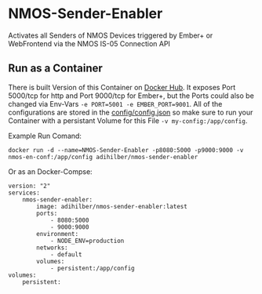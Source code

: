 # NMOS-Sender-Enabler

Activates all Senders of NMOS Devices triggered by Ember+ or WebFrontend via the NMOS IS-05 Connection API

## Run as a Container

There is built Version of this Container on [Docker Hub](https://hub.docker.com/r/adihilber/nmos-sender-enabler). It exposes Port 5000/tcp for http and Port 9000/tcp for Ember+, but the Ports could also be changed via Env-Vars `-e PORT=5001 -e EMBER_PORT=9001`. All of the configurations are stored in the [config/config.json](./config/config.json) so make sure to run your Container with a persistant Volume for this File `-v my-config:/app/config`.

Example Run Comand:

```Shell
docker run -d --name=NMOS-Sender-Enabler -p8080:5000 -p9000:9000 -v nmos-en-conf:/app/config adihilber/nmos-sender-enabler
```

Or as an Docker-Compse:

```Shell
version: "2"
services:
    nmos-sender-enabler:
        image: adihilber/nmos-sender-enabler:latest
        ports:
            - 8080:5000
            - 9000:9000
        environment:
            - NODE_ENV=production
        networks:
            - default
        volumes:
            - persistent:/app/config
volumes:
    persistent:
```
